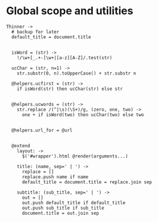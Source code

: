 # Global scope and utilities

    Thinner ->
      # backup for later
      default_title = document.title


      isWord = (str) ->
        !/\w+[_.+-]\w+|[a-z][A-Z]/.test(str)

      ucChar = (str, n=1) ->
        str.substr(0, n).toUpperCase() + str.substr n

      @helpers.ucfirst = (str) ->
        if isWord(str) then ucChar(str) else str


      @helpers.ucwords = (str) ->
        str.replace /(^|\s)(\S+)/g, (zero, one, two) ->
          one + if isWord(two) then ucChar(two) else two


      @helpers.url_for = @url


      @extend
        layout: ->
          $('#wrapper').html @render(arguments...)

        title: (name, sep=' | ') ->
          replace = []
          replace.push name if name
          default_title = document.title = replace.join sep

        subtitle: (sub_title, sep=' | ') ->
          out = []
          out.push default_title if default_title
          out.push sub_title if sub_title
          document.title = out.join sep

